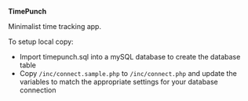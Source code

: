 **TimePunch**

Minimalist time tracking app.


To setup local copy:

- Import timepunch.sql into a mySQL database to create the database table
- Copy `/inc/connect.sample.php` to `/inc/connect.php` and update the variables to match the appropriate settings for your database connection